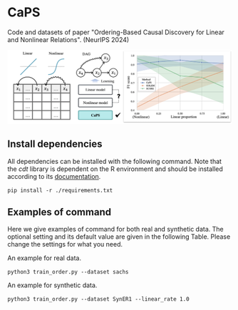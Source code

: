 # CaPS
Code and datasets of paper "Ordering-Based Causal Discovery for Linear and Nonlinear Relations". (NeurIPS 2024)

![CaPS](./fig/introduction.jpg)

## Install dependencies
All dependencies can be installed with the following command. Note that the *cdt* library is dependent on the R environment and should be installed according to its [documentation](https://fentechsolutions.github.io/CausalDiscoveryToolbox/html/index.html).
```
pip install -r ./requirements.txt
```

## Examples of command
Here we give examples of command for both real and synthetic data. The optional setting and its default value are given in the following Table. Please change the settings for what you need.

An example for real data.
```
python3 train_order.py --dataset sachs
```

An example for synthetic data.
```
python3 train_order.py --dataset SynER1 --linear_rate 1.0
```